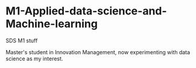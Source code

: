 # M1-Applied-data-science-and-Machine-learning
SDS M1 stuff

Master's student in Innovation Management, now experimenting with data science as my interest.
